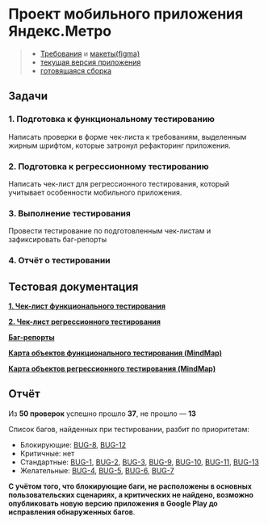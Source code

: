 # Проект мобильного приложения Яндекс.Метро

> - [Требования](https://drive.google.com/file/d/1p6xlO1EcpwuPcFYxGkwguCADuZ0gq1FC/view?usp=sharing) и [макеты(figma)](https://www.figma.com/design/3MYe7Z1o2w7kB2qVqC7sYt/Metro-Dev-(Copy)?node-id=1-767&p=f&t=rmnPRPJRUZDiexpW-0)
> - [текущая версия приложения](https://drive.google.com/file/d/1LY6BMQmh2D6x6QL7y7crqgcrJ93X7pmB/view?usp=sharing)
> - [готовящаяся сборка](https://drive.google.com/file/d/1D5XQRAxXXW-O3RtGYLqLddBW2chxMVS3/view?usp=sharing)


## Задачи

### 1. Подготовка к функциональному тестированию

Написать проверки в форме чек-листа к требованиям, выделенным жирным шрифтом, которые затронул рефакторинг приложения.

### 2. Подготовка к регрессионному тестированию

Написать чек-лист для регрессионного тестирования, который учитывает особенности мобильного приложения.

### 3. Выполнение тестирования

Провести тестирование по подготовленным чек-листам и зафиксировать баг-репорты

### 4. Отчёт о тестировании


## Тестовая документация

**[1. Чек-лист функционального тестирования](https://docs.google.com/spreadsheets/d/1cFHnevFkwZB6M-HVHbWToRrhb8QN3Y2Vgmcdj5lsPd4/edit?gid=899462569#gid=899462569)**

**[2. Чек-лист регрессионного тестирования](https://docs.google.com/spreadsheets/d/1cFHnevFkwZB6M-HVHbWToRrhb8QN3Y2Vgmcdj5lsPd4/edit?gid=1540435533#gid=1540435533)**

**[Баг-репорты](https://docs.google.com/spreadsheets/d/1cFHnevFkwZB6M-HVHbWToRrhb8QN3Y2Vgmcdj5lsPd4/edit?gid=591572137#gid=591572137)**  

**[Карта объектов функционального тестирования (MindMap)](https://xmind.ai/share/7Ld1DK1I?xid=TTH39f1w)**

**[Карта объектов регрессионного тестирования (MindMap)](https://xmind.ai/share/YLkK8HH9?xid=YWrkNde6)**

## Отчёт

Из **50 проверок** успешно прошло **37**, не прошло — **13**

Список багов, найденных при тестировании, разбит по приоритетам:

- Блокирующие: [BUG-8](https://docs.google.com/spreadsheets/d/1cFHnevFkwZB6M-HVHbWToRrhb8QN3Y2Vgmcdj5lsPd4/edit?gid=591572137#gid=591572137&range=9:9), [BUG-12](https://docs.google.com/spreadsheets/d/1cFHnevFkwZB6M-HVHbWToRrhb8QN3Y2Vgmcdj5lsPd4/edit?gid=591572137#gid=591572137&range=13:13)
- Критичные: нет
- Стандартные: [BUG-1](https://docs.google.com/spreadsheets/d/1cFHnevFkwZB6M-HVHbWToRrhb8QN3Y2Vgmcdj5lsPd4/edit?gid=591572137#gid=591572137&range=2:2), [BUG-2](https://docs.google.com/spreadsheets/d/1cFHnevFkwZB6M-HVHbWToRrhb8QN3Y2Vgmcdj5lsPd4/edit?gid=591572137#gid=591572137&range=3:3), [BUG-3](https://docs.google.com/spreadsheets/d/1cFHnevFkwZB6M-HVHbWToRrhb8QN3Y2Vgmcdj5lsPd4/edit?gid=591572137#gid=591572137&range=4:4), [BUG-9](https://docs.google.com/spreadsheets/d/1cFHnevFkwZB6M-HVHbWToRrhb8QN3Y2Vgmcdj5lsPd4/edit?gid=591572137#gid=591572137&range=10:10), [BUG-10](https://docs.google.com/spreadsheets/d/1cFHnevFkwZB6M-HVHbWToRrhb8QN3Y2Vgmcdj5lsPd4/edit?gid=591572137#gid=591572137&range=11:11), [BUG-11](https://docs.google.com/spreadsheets/d/1cFHnevFkwZB6M-HVHbWToRrhb8QN3Y2Vgmcdj5lsPd4/edit?gid=591572137#gid=591572137&range=12:12), [BUG-13](https://docs.google.com/spreadsheets/d/1cFHnevFkwZB6M-HVHbWToRrhb8QN3Y2Vgmcdj5lsPd4/edit?gid=591572137#gid=591572137&range=14:14)
- Желательные: [BUG-4](https://docs.google.com/spreadsheets/d/1cFHnevFkwZB6M-HVHbWToRrhb8QN3Y2Vgmcdj5lsPd4/edit?gid=591572137#gid=591572137&range=5:5), [BUG-5](https://docs.google.com/spreadsheets/d/1cFHnevFkwZB6M-HVHbWToRrhb8QN3Y2Vgmcdj5lsPd4/edit?gid=591572137#gid=591572137&range=6:6), [BUG-6](https://docs.google.com/spreadsheets/d/1cFHnevFkwZB6M-HVHbWToRrhb8QN3Y2Vgmcdj5lsPd4/edit?gid=591572137#gid=591572137&range=7:7), [BUG-7](https://docs.google.com/spreadsheets/d/1cFHnevFkwZB6M-HVHbWToRrhb8QN3Y2Vgmcdj5lsPd4/edit?gid=591572137#gid=591572137&range=8:8)

**С учётом того, что блокирующие баги, не расположены в основных пользовательских сценариях, а критических не найдено, возможно опубликовать новую версию приложения в Google Play до исправления обнаруженных багов**.
